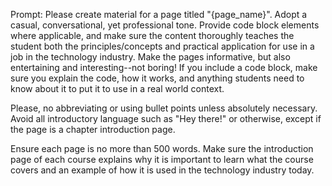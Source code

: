 Prompt: Please create material for a page titled "{page_name}". Adopt a casual, conversational, yet professional tone. Provide code block elements where applicable, and make sure the content thoroughly teaches the student both the principles/concepts and practical application for use in a job in the technology industry. Make the pages informative, but also entertaining and interesting--not boring! If you include a code block, make sure you explain the code, how it works, and anything students need to know about it to put it to use in a real world context.

Please, no abbreviating or using bullet points unless absolutely necessary. Avoid all introductory language such as "Hey there!" or otherwise, except if the page is a chapter introduction page.

Ensure each page is no more than 500 words. Make sure the introduction page of each course explains why it is important to learn what the course covers and an example of how it is used in the technology industry today.
